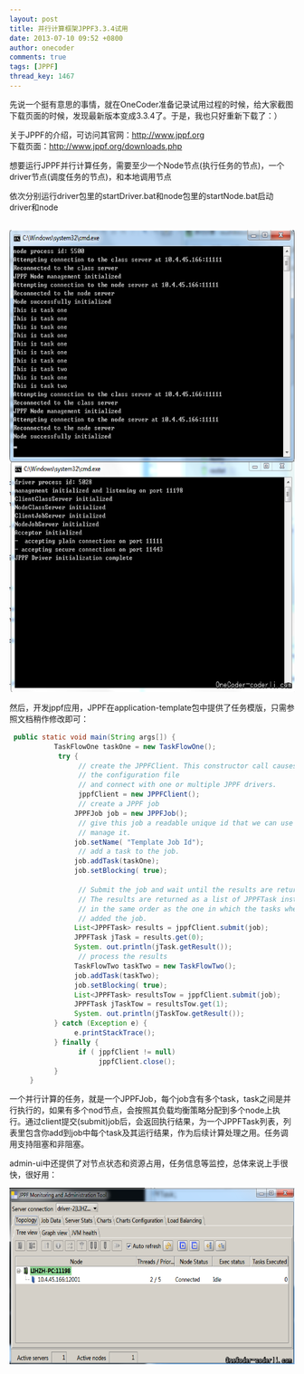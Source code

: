 ```yaml
---
layout: post
title: 并行计算框架JPPF3.3.4试用
date: 2013-07-10 09:52 +0800
author: onecoder
comments: true
tags: [JPPF]
thread_key: 1467
---
```

<p>
	先说一个挺有意思的事情，就在OneCoder准备记录试用过程的时候，给大家截图下载页面的时候，发现最新版本变成3.3.4了。于是，我也只好重新下载了：）</p>
<p>
	关于JPPF的介绍，可访问其官网：<a href="http://www.jppf.org">http://www.jppf.org</a><br />
	下载页面：<a href="http://www.jppf.org/downloads.php">http://www.jppf.org/downloads.php</a></p>
<p>
	想要运行JPPF并行计算任务，需要至少一个Node节点(执行任务的节点)，一个driver节点(调度任务的节点)，和本地调用节点</p>
<p>
	依次分别运行driver包里的startDriver.bat和node包里的startNode.bat启动driver和node<br />
	&nbsp;</p>
<p style="text-align: center;">
	<img alt="" src="/images/oldposts/143a0G.jpg" style="width: 630px; height: 817px;" /></p>
<p>
	然后，开发jppf应用，JPPF在application-template包中提供了任务模版，只需参照文档稍作修改即可：</p>

```java
 public static void main(String args[]) {
           TaskFlowOne taskOne = new TaskFlowOne();
            try {
                 // create the JPPFClient. This constructor call causes JPPF to read
                 // the configuration file
                 // and connect with one or multiple JPPF drivers.
                 jppfClient = new JPPFClient();
                 // create a JPPF job
                JPPFJob job = new JPPFJob();
                 // give this job a readable unique id that we can use to monitor and
                 // manage it.
                job.setName( "Template Job Id");
                 // add a task to the job.
                job.addTask(taskOne);
                job.setBlocking( true);

                 // Submit the job and wait until the results are returned.
                 // The results are returned as a list of JPPFTask instances,
                 // in the same order as the one in which the tasks where initially
                 // added the job.
                List<JPPFTask> results = jppfClient.submit(job);
                JPPFTask jTask = results.get(0);
                System. out.println(jTask.getResult());
                 // process the results
                TaskFlowTwo taskTwo = new TaskFlowTwo();
                job.addTask(taskTwo);
                job.setBlocking( true);
                List<JPPFTask> resultsTow = jppfClient.submit(job);
                JPPFTask jTaskTow = resultsTow.get(1);
                System. out.println(jTaskTow.getResult());
           } catch (Exception e) {
                e.printStackTrace();
           } finally {
                 if ( jppfClient != null)
                      jppfClient.close();
           }
     }
```

<p>
	一个并行计算的任务，就是一个JPPFJob，每个job含有多个task，task之间是并行执行的，如果有多个nod节点，会按照其负载均衡策略分配到多个node上执行。通过client提交(submit)job后，会返回执行结果，为一个JPPFTask列表，列表里包含你add到job中每个task及其运行结果，作为后续计算处理之用。任务调用支持阻塞和非阻塞。</p>
<p>
	admin-ui中还提供了对节点状态和资源占用，任务信息等监控，总体来说上手很快，很好用：</p>
<p style="text-align: center;">
	<img alt="" src="/images/oldposts/mGMq3.jpg" style="height: 312px; width: 630px;" /><br />
	&nbsp;</p>

